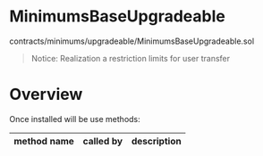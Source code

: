 # MinimumsBaseUpgradeable

contracts/minimums/upgradeable/MinimumsBaseUpgradeable.sol

> Notice: Realization a restriction limits for user transfer 

# Overview

Once installed will be use methods:

| **method name** | **called by** | **description** |
|-|-|-|